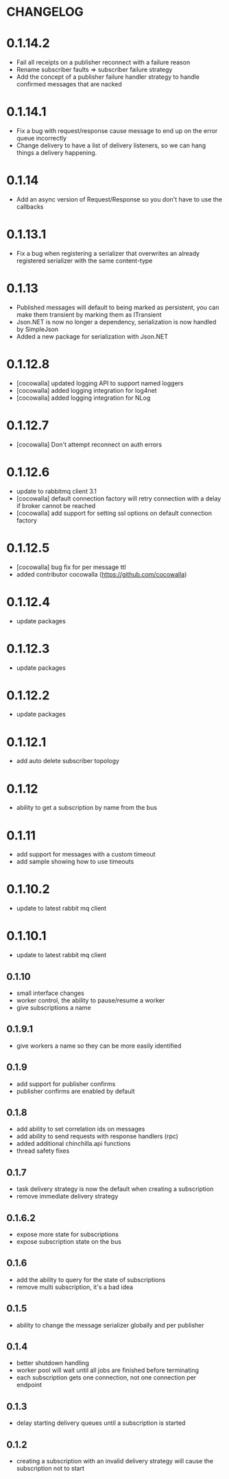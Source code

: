 # CHANGELOG

# 0.1.14.2

 * Fail all receipts on a publisher reconnect with a failure reason
 * Rename subscriber faults => subscriber failure strategy
 * Add the concept of a publisher failure handler strategy to handle confirmed messages that are nacked 

# 0.1.14.1

  * Fix a bug with request/response cause message to end up on the error queue incorrectly 
  * Change delivery to have a list of delivery listeners, so we can hang things a delivery happening.

# 0.1.14

  * Add an async version of Request/Response so you don't have to use the callbacks

# 0.1.13.1

  * Fix a bug when registering a serializer that overwrites an already registered serializer with the same content-type

# 0.1.13

  * Published messages will default to being marked as persistent, you can make them transient by marking them as ITransient
  * Json.NET is now no longer a dependency, serialization is now handled by SimpleJson
  * Added a new package for serialization with Json.NET

# 0.1.12.8

  * [cocowalla] updated logging API to support named loggers
  * [cocowalla] added logging integration for log4net
  * [cocowalla] added logging integration for NLog

# 0.1.12.7

  * [cocowalla] Don't attempt reconnect on auth errors

# 0.1.12.6

  * update to rabbitmq client 3.1
  * [cocowalla] default connection factory will retry connection with a delay if broker cannot be reached
  * [cocowalla] add support for setting ssl options on default connection factory

# 0.1.12.5

  * [cocowalla] bug fix for per message ttl
  * added contributor cocowalla (https://github.com/cocowalla)

# 0.1.12.4

  * update packages

# 0.1.12.3

  * update packages

# 0.1.12.2

  * update packages

# 0.1.12.1

  * add auto delete subscriber topology

# 0.1.12
  
  * ability to get a subscription by name from the bus

# 0.1.11

  * add support for messages with a custom timeout
  * add sample showing how to use timeouts

# 0.1.10.2

  * update to latest rabbit mq client

# 0.1.10.1

  * update to latest rabbit mq client

## 0.1.10

  * small interface changes
  * worker control, the ability to pause/resume a worker
  * give subscriptions a name

## 0.1.9.1

  * give workers a name so they can be more easily identified

## 0.1.9

  * add support for publisher confirms
  * publisher confirms are enabled by default

## 0.1.8

  * add ability to set correlation ids on messages
  * add ability to send requests with response handlers (rpc)
  * added additional chinchilla.api functions
  * thread safety fixes

## 0.1.7

  * task delivery strategy is now the default when creating a subscription
  * remove immediate delivery strategy

## 0.1.6.2

  * expose more state for subscriptions
  * expose subscription state on the bus

## 0.1.6

  * add the ability to query for the state of subscriptions
  * remove multi subscription, it's a bad idea

## 0.1.5

  * ability to change the message serializer globally and per publisher

## 0.1.4

  * better shutdown handling
  * worker pool will wait until all jobs are finished before terminating
  * each subscription gets one connection, not one connection per endpoint

## 0.1.3

  * delay starting delivery queues until a subscription is started

## 0.1.2

  * creating a subscription with an invalid delivery strategy will cause the subscription not to start